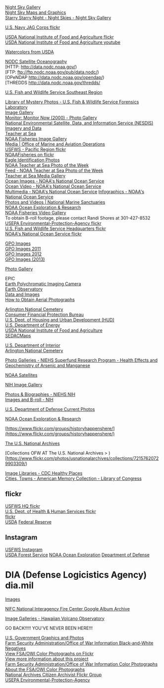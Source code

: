 [Night Sky Gallery](https://www.nps.gov/subjects/nightskies/nightgallery.htm)  
[Night Sky Maps and Graphics](https://www.nps.gov/media/photo/gallery.htm?id=3E71EE66-1DD8-B71B-0B403BFBE0C99C84)  
[Starry Starry Night - Night Skies - Night Sky Gallery](https://www.nps.gov/media/photo/gallery.htm?id=729F481A-1DD8-B71B-0B226D408AB3D737)  

[U.S. Navy JAG Corps flickr](https://www.flickr.com/photos/navyjagcorps/)  

[USDA National Institute of Food and Agriculture flickr](https://www.flickr.com/photos/usda_nifa/)  
[USDA National Institute of Food and Agriculture youtube](https://www.youtube.com/user/usdaagscience)  


[Watercolors from USDA](http://freegovinfo.info/node/11334)  


[NODC Satellite Oceanography](https://www.nodc.noaa.gov/SatelliteData/)  
[HTTP: http://data.nodc.noaa.gov/)  
[FTP: ftp://ftp.nodc.noaa.gov/pub/data.nodc/)  
[OPeNDAP http://data.nodc.noaa.gov/opendap/)  
[THREDDS http://data.nodc.noaa.gov/thredds/

 
[U.S. Fish and Wildlife Service Southeast Region](https://www.flickr.com/photos/usfwssoutheast/)  


[Library of Mystery Photos - U.S. Fish & Wildlife Service Forensics Laboratory](https://www.fws.gov/lab/library01.php)  
[Image Gallery](http://monitor.noaa.gov/imagery/)  
[Monitor: Monitor Now (2000) - Photo Gallery](http://sanctuaries.noaa.gov/pgallery/m_now.html)  
[National Environmental Satellite, Data, and Information Service (NESDIS)](https://www.nesdis.noaa.gov/)  
[Imagery and Data](https://www.nesdis.noaa.gov/content/imagery-and-data)  
[Teacher at Sea](https://www.flickr.com/photos/60919111@N08/sets/72157626264008559/with/6635298211/)  
[NOAA Fisheries Image Gallery](http://www.nmfs.noaa.gov/gallery/images/)  
[Media | Office of Marine and Aviation Operations](http://www.omao.noaa.gov/find/media)  
[USFWS - Pacific Region flickr](https://www.flickr.com/photos/usfwspacific/)  
[NOAAFisheries on flickr](https://www.flickr.com/photos/60919111@N08/)  
[Eagle Identification Photos](https://www.fws.gov/eaglerepository/photos.php)  
[NOAA Teacher at Sea Photo of the Week](http://teacheratsea.noaa.gov/#/photo_of_week/)  
[Feed - NOAA Teacher at Sea Photo of the Week](http://teacheratsea.noaa.gov/media/photo_of_week.xml)  
[Teacher at Sea Media Gallery](http://teacheratsea.noaa.gov/#/media/)  
[Ocean Images - NOAA's National Ocean Service](http://oceanservice.noaa.gov/gallery/)  
[Ocean Video - NOAA's National Ocean Service](http://oceanservice.noaa.gov/video/)  
[Multimedia - NOAA's National Ocean Service](http://oceanservice.noaa.gov/multimedia/)
[Infographics - NOAA's National Ocean Service](http://oceanservice.noaa.gov/infographics/)  
[Photos and Videos | National Marine Sanctuaries](http://sanctuaries.noaa.gov/pgallery/)  
[NOAA Ocean Exploration & Research](https://www.flickr.com/photos/oceanexplorergov)  
[NOAA Fisheries Video Gallery](http://www.nmfs.noaa.gov/gallery/videos/)  
To obtain B-roll footage, please contact Randi Shores at 301-427-8532
[USEPA Environmental-Protection-Agency flickr](https://www.flickr.com/photos/usepagov)  
[U.S. Fish and Wildlife Service Headquarters flickr](https://www.flickr.com/photos/usfwshq)  
[NOAA's National Ocean Service flickr](https://www.flickr.com/photos/usoceangov)  


[GPO Images](https://www.gpo.gov/newsroom-media/image.htm)  
[GPO Images 2011](https://www.gpo.gov/newsroom-media/image_2011.htm)  
[GPO Images 2012](https://www.gpo.gov/newsroom-media/image_2012.htm)  
[GPO Images (2013)](https://www.gpo.gov/newsroom-media/image.htm)  




[Photo Gallery](http://www.arlingtoncemetery.mil/Photos)  

EPIC  
[Earth Polychromatic Imaging Camera](http://epic.gsfc.nasa.gov/galleries/)  
[Earth Observatory](http://earthobservatory.nasa.gov/)  
[Data and Images](http://nasawavelength.org/data-and-images)  
[How to Obtain Aerial Photographs](https://pubs.usgs.gov/fs/1999/0081/report.pdf)  





[Arlington National Cemetery](https://www.flickr.com/photos/arlingtoncemetery)  
[Consumer Financial Protection Bureau](https://www.flickr.com/photos/cfpbphotos)  
[U.S. Dept. of Housing and Urban Development (HUD)](https://www.flickr.com/photos/hudopa/)  
[U.S. Department of Energy](https://www.flickr.com/photos/departmentofenergy)  
[USDA National Institute of Food and Agriculture](https://www.flickr.com/photos/usda_nifa/)  
[SEDACMaps](https://www.flickr.com/photos/54545503@N04/)  


[U.S. Department of Interior](https://www.instagram.com/usinterior/)  
[Arlington National Cemetery](https://www.instagram.com/arlingtonnatl/)  


[Photo Galleries - NIEHS Superfund Research Program - Health Effects and Geochemistry of Arsenic and Manganese](http://superfund.ciesin.columbia.edu/galleries)  




[NOAA Satellites](https://www.flickr.com/photos/noaasatellites/)  















[NIH Image Gallery](https://www.flickr.com/photos/nihgov/albums)


[Photos & Biographies - NIEHS NIH](https://www.niehs.nih.gov/news/newsroom/photos/index.cfm)  
[Images and B-roll - NIH](https://www.nih.gov/news-events/images-b-roll)  






[U.S. Department of Defense Current Photos](https://www.flickr.com/photos/39955793@N07/)



[NOAA Ocean Exploration & Research](https://www.flickr.com/photos/oceanexplorergov)


[https://www.flickr.com/groups/historyhappenshere/](https://www.flickr.com/groups/historyhappenshere/)  

[The U.S. National Archives](https://www.flickr.com/photos/usnationalarchives)  

[Collections OFW AT The U.S. National Archives > )  
[https://www.flickr.com/photos/usnationalarchives/collections/72157620729903309/)  

[Image Libraries - CDC Healthy Places](https://www.cdc.gov/healthyplaces/images.htm)  
[Cities, Towns - American Memory Collection - Library of Congress](http://wayback.archive.org/web/20130401084009/http://memory.loc.gov/ammem/browse/ListSome.php?category=Cities,+Towns)

## flickr
[USFWS HQ flickr](http://www.flickr.com/photos/usfwshq)  
[U.S. Dept. of Health & Human Services flickr](https://www.flickr.com/photos/hhsgov/)  
[flickr](https://www.flickr.com/photos/dlamil)  
[USDA](https://www.flickr.com/photos/usdagov/)
[Federal Reserve](https://www.flickr.com/photos/federalreserve/)


## Instagram
[USFWS Instagram](http://instagram.com/usfws)  
[USDA Forest Service](https://www.instagram.com/u.s.forestservice/)
[NOAA Ocean Exploration](https://www.instagram.com/noaaoceanexploration/)
[Department of Defense](https://www.instagram.com/deptofdefense/)

# DIA (Defense Logicistics Agency) dia.mil
[Images](http://www.dla.mil/News/Images.aspx)  

[NIFC National Interagency Fire Center Google Album Archive](https://get.google.com/albumarchive/106083692624922066749)  






[Image Galleries - Hawaiian Volcano Observatory](https://volcanoes.usgs.gov/volcanoes/kilauea/kilauea_multimedia_gallery.html)







GO BACK!!!!!
YOU'VE NEVER BEEN HERE!!!


[U.S. Government Graphics and Photos](http://web.archive.org/web/20050204194537/http://www.firstgov.gov/Topics/Graphics.shtml)  
[Farm Security Administration/Office of War Information Black-and-White Negatives](http://www.loc.gov/pictures/collection/fsa/)  
[View FSA/OWI Color Photographs on Flickr](http://www.flickr.com/photos/library_of_congress/sets/72157603671370361/)  
[View more information about this project](www.loc.gov/rr/print/flickr_pilot.html)  
[Farm Security Administration/Office of War Information Color Photographs](http://www.loc.gov/pictures/collection/fsac/)
[About the FSA/OWI Color Photographs](http://www.loc.gov/pictures/collection/fsac/about.html)  
[National Archives Citizen Archivist Flickr Group](https://www.flickr.com/groups/citizenarchivist/)  
[USEPA Environmental-Protection-Agency](https://www.flickr.com/photos/24400159@N05/)  
